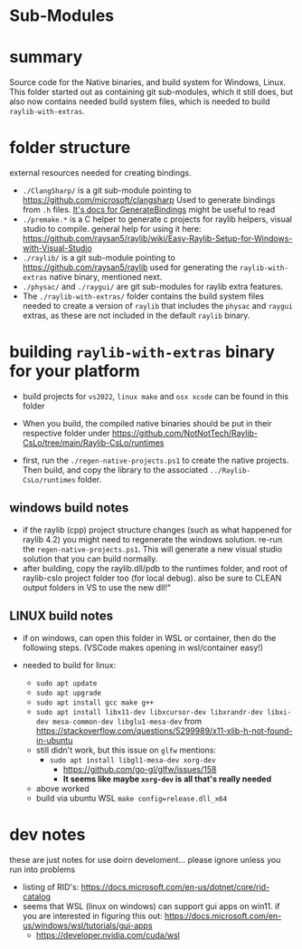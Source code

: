 # Sub-Modules

# summary
Source code for the Native binaries, and build system for Windows, Linux.
This folder started out as containing git sub-modules, which it still does, but also now contains needed build system files, which is needed to build `raylib-with-extras`.




# folder structure
external resources needed for creating bindings.

- `./ClangSharp/` is a git sub-module pointing to https://github.com/microsoft/clangsharp Used to generate bindings from `.h` files. [It's docs for GenerateBindings](https://github.com/microsoft/clangsharp#generating-bindings) might be useful to read
- `./premake.*` is a C helper to generate c projects for raylib helpers, visual studio to compile.   general help for using it here: https://github.com/raysan5/raylib/wiki/Easy-Raylib-Setup-for-Windows-with-Visual-Studio
- `./raylib/` is a git sub-module pointing to https://github.com/raysan5/raylib  used for generating the `raylib-with-extras` native binary, mentioned next.
- `./physac/` and `./raygui/` are git sub-modules for raylib extra features.
- The `./raylib-with-extras/` folder contains the build system files needed to create a version of `raylib` that includes the `physac` and `raygui` extras, as these are not included in the default `raylib` binary.


# building `raylib-with-extras` binary for your platform

- build projects for `vs2022`, `linux make`  and `osx xcode` can be found in this folder

- When you build, the compiled native binaries should be put in their respective folder under https://github.com/NotNotTech/Raylib-CsLo/tree/main/Raylib-CsLo/runtimes

- first, run the `./regen-native-projects.ps1` to create the native projects.  Then build, and copy the library to the associated `../Raylib-CsLo/runtimes` folder.

## windows build notes
- if the raylib (cpp) project structure changes (such as what happened for raylib 4.2) you might need to regenerate the windows solution.   re-run the `regen-native-projects.ps1`.  This will generate a new visual studio solution that you can build normally.
- after building, copy the raylib.dll/pdb to the runtimes folder, and root of raylib-cslo project folder too (for local debug).  also be sure to CLEAN output folders in VS to use the new dll!"

## LINUX build notes
- if on windows, can open this folder in WSL or container, then do the following steps.  (VSCode makes opening in wsl/container easy!)

- needed to build for linux:
  - `sudo apt update`
  - `sudo apt upgrade`
  - `sudo apt install gcc make g++` 
  - `sudo apt install libx11-dev libxcursor-dev libxrandr-dev libxi-dev mesa-common-dev libglu1-mesa-dev`  from https://stackoverflow.com/questions/5299989/x11-xlib-h-not-found-in-ubuntu
  - still didn't work, but this issue on `glfw` mentions:
    - `sudo apt install libgl1-mesa-dev xorg-dev`
      - https://github.com/go-gl/glfw/issues/158
      - **It seems like maybe `xorg-dev` is all that's really needed**
  - above worked
  - build via ubuntu WSL `make config=release.dll_x64`


# dev notes
these are just notes for use doirn develoment...  please ignore unless you run into problems

- listing of RID's: https://docs.microsoft.com/en-us/dotnet/core/rid-catalog
- seems that WSL (linux on windows) can support gui apps on win11.  if you are interested in figuring this out: https://docs.microsoft.com/en-us/windows/wsl/tutorials/gui-apps
  - https://developer.nvidia.com/cuda/wsl